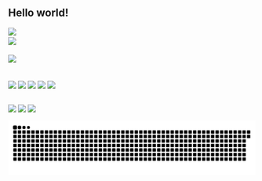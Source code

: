 ## Hello world! 
<img src="https://img.shields.io/badge/.NET-5C2D91?style=for-the-badge&logo=.net&logoColor=white" /> 
<div>
  <a href="https://nathalia.netlify.app/">
    <img height="180" src="https://github-readme-stats.vercel.app/api?username=nathaliaiscoding&hide_title=true&show_icons=true&include_all_commits=true&count_private=true&line_height=20&custom_title=my%20stats&theme=onedark&hide_border=true" />
 <br/><br/>
    <img height="180" src="https://github-readme-stats.vercel.app/api/top-langs/?username=nathaliaiscoding&hide_title=true&layout=compact&langs_count=10custom_title=languages%20I%20use%20the%20most&theme=onedark&hide_border=true&card_width=445" />
  </a>
</div>
<br/><br/>
<div>
  <img width="50" src="https://cdn.jsdelivr.net/gh/devicons/devicon/icons/csharp/csharp-original.svg" />
  <img width="50" src="https://cdn.jsdelivr.net/gh/devicons/devicon/icons/javascript/javascript-original.svg" />
  <img width="50" src="https://cdn.jsdelivr.net/gh/devicons/devicon/icons/html5/html5-original.svg" />
  <img width="50" src="https://cdn.jsdelivr.net/gh/devicons/devicon/icons/css3/css3-original.svg" />
  <img width="50" src="https://cdn.jsdelivr.net/gh/devicons/devicon/icons/git/git-original.svg" />
</div>

##
<a href="https://www.linkedin.com/in/nathalialaudano/"><img src="https://img.shields.io/badge/LinkedIn-0077B5?style=for-the-badge&logo=linkedin&logoColor=white" /></a>
<a href="https://www.instagram.com/nathalialaudano/"><img src="https://img.shields.io/badge/Instagram-E4405F?style=for-the-badge&logo=instagram&logoColor=white" /></a>
<a href="https://twitter.com/nathalialaudano"><img src="https://img.shields.io/badge/Twitter-1DA1F2?style=for-the-badge&logo=twitter&logoColor=white" /></a>


  ![Snake animation](https://github.com/nathaliaiscoding/nathaliaiscoding/blob/output/github-contribution-grid-snake.svg)
